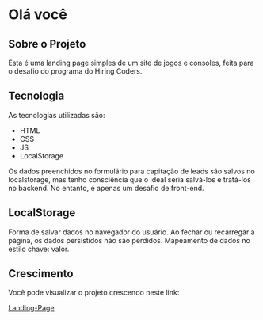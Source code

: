 # Olá você

## Sobre o Projeto

Esta é uma landing page simples de um site de jogos e consoles, feita para o desafio
do programa do Hiring Coders.

## Tecnologia

As tecnologias utilizadas são:

- HTML
- CSS
- JS
- LocalStorage

Os dados preenchidos no formulário para capitação de leads são salvos no localstorage,
mas tenho consciência que o ideal seria salvá-los e tratá-los no backend. No entanto,
é apenas um desafio de front-end.

## LocalStorage

Forma de salvar dados no navegador do usuário. Ao fechar ou recarregar a página,
os dados persistidos não são perdidos. Mapeamento de dados no estilo chave: valor.

## Crescimento

Você pode visualizar o projeto crescendo neste link: 

[Landing-Page](https://williambrunos.github.io/Landing-Page-GamerStore/)